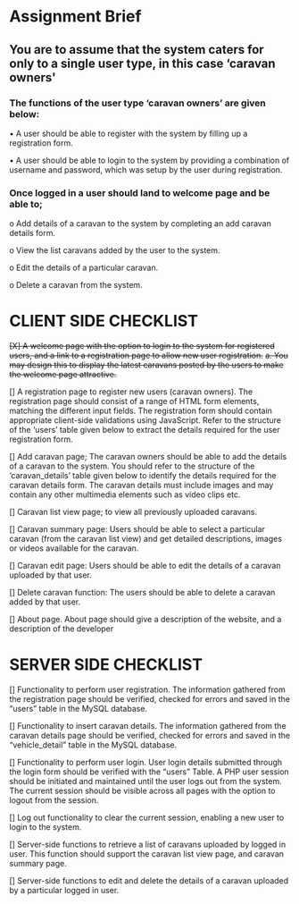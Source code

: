 # Assignment Brief

## You are to assume that the system caters for only to a single user type, in this case ‘caravan owners'

### The functions of the user type ‘caravan owners’ are given below:

  • A user should be able to register with the system by filling up a registration form.
  
  • A user should be able to login to the system by providing a combination of username and password,
  which was setup by the user during registration.

### Once logged in a user should land to welcome page and be able to;

  o Add details of a caravan to the system by completing an add caravan details form.
  
  o View the list caravans added by the user to the system.
  
  o Edit the details of a particular caravan.
  
  o Delete a caravan from the system.
  
# CLIENT SIDE CHECKLIST

~~[X] A welcome page with the option to login to the system for registered users, and a link to a
registration page to allow new user registration.~~
~~a. You may design this to display the latest caravans posted by the users to make the
welcome page attractive.~~

[] A registration page to register new users (caravan owners). The registration page should
consist of a range of HTML form elements, matching the different input fields.
The registration form should contain appropriate client-side validations using JavaScript. Refer
to the structure of the ‘users’ table given below to extract the details required for the user
registration form.

[] Add caravan page; The caravan owners should be able to add the details of a caravan to the
system. You should refer to the structure of the ‘caravan_details’ table given below to identify the
details required for the caravan details form. The caravan details must include images and may
contain any other multimedia elements such as video clips etc.

[] Caravan list view page; to view all previously uploaded caravans.

[] Caravan summary page: Users should be able to select a particular caravan (from the caravan
list view) and get detailed descriptions, images or videos available for the caravan.

[] Caravan edit page: Users should be able to edit the details of a caravan uploaded by that user.

[] Delete caravan function: The users should be able to delete a caravan added by that user.

[] About page. About page should give a description of the website, and a description of the
developer

# SERVER SIDE CHECKLIST

[] Functionality to perform user registration. The information gathered from the registration page
should be verified, checked for errors and saved in the “users” table in the MySQL database.

[] Functionality to insert caravan details. The information gathered from the caravan details page
should be verified, checked for errors and saved in the “vehicle_detail” table in the MySQL
database.

[] Functionality to perform user login. User login details submitted through the login form should
be verified with the “users” Table. A PHP user session should be initiated and maintained until
the user logs out from the system. The current session should be visible across all pages with
the option to logout from the session.

[] Log out functionality to clear the current session, enabling a new user to login to the system.

[] Server-side functions to retrieve a list of caravans uploaded by logged in user. This function
should support the caravan list view page, and caravan summary page.

[] Server-side functions to edit and delete the details of a caravan uploaded by a particular logged
in user.


